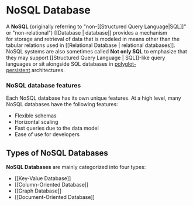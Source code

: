 # NoSQL Database
A **NoSQL** (originally referring to "non-[[Structured Query Language|SQL]]" or "non-relational") [[Database | database]] provides a mechanism for storage and retrieval of data that is modeled in means other than the tabular relations used in [[Relational Database | relational databases]]. NoSQL systems are also sometimes called **Not only SQL** to emphasize that they may support [[Structured Query Language | SQL]]-like query languages or sit alongside SQL databases in [polyglot-persistent](https://en.wikipedia.org/wiki/Polyglot_persistence "Polyglot persistence") architectures.

### NoSQL database features
Each NoSQL database has its own unique features. At a high level, many NoSQL databases have the following features:

- Flexible schemas
- Horizontal scaling
- Fast queries due to the data model
- Ease of use for developers

## Types of NoSQL Databases
**NoSQL Databases** are mainly categorized into four types:

- [[Key-Value Database]]
- [[Column-Oriented Database]]
- [[Graph Database]]
- [[Document-Oriented Database]]